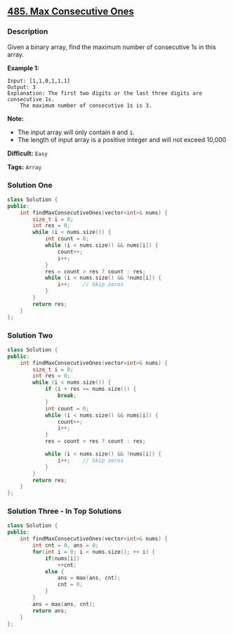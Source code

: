 ## [485. Max Consecutive Ones](https://leetcode.com/problems/max-consecutive-ones/#/description)

### Description

Given a binary array, find the maximum number of consecutive 1s in this array.

**Example 1:**

```
Input: [1,1,0,1,1,1]
Output: 3
Explanation: The first two digits or the last three digits are consecutive 1s.
    The maximum number of consecutive 1s is 3.

```

**Note:**

- The input array will only contain `0` and `1`.
- The length of input array is a positive integer and will not exceed 10,000



**Difficult:** `Easy`

**Tags:** `Array`



### Solution One

```c++
class Solution {
public:
	int findMaxConsecutiveOnes(vector<int>& nums) {
		size_t i = 0;
		int res = 0;
		while (i < nums.size()) {
			int count = 0;
			while (i < nums.size() && nums[i]) {
				count++;
				i++;
			}
			res = count > res ? count : res;
			while (i < nums.size() && !nums[i]) {
				i++;	// Skip zeros
			}
		}
		return res;
	}
};
```



### Solution Two

```c++
class Solution {
public:
	int findMaxConsecutiveOnes(vector<int>& nums) {
		size_t i = 0;
		int res = 0;
		while (i < nums.size()) {
			if (i + res >= nums.size()) {
				break;
			}
			int count = 0;
			while (i < nums.size() && nums[i]) {
				count++;
				i++;
			}
			res = count > res ? count : res;

			while (i < nums.size() && !nums[i]) {
				i++;	// Skip zeros
			}
		}
		return res;
	}
};
```



### Solution Three - In Top Solutions

```c++
class Solution {
public:
    int findMaxConsecutiveOnes(vector<int>& nums) {
        int cnt = 0, ans = 0;
		for(int i = 0; i < nums.size(); ++ i) {
			if(nums[i])
				++cnt;
			else {
				ans = max(ans, cnt);
				cnt = 0;
			}
		}
        ans = max(ans, cnt);
		return ans;
    }
};

```



